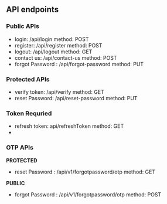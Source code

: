 ## API endpoints

### Public APIs

- login: /api/login method: POST
- register: /api/register  method: POST
- logout: /api/logout method: GET
- contact us: /api/contact-us method: POST
- forgot Password : /api/forgot-password method: PUT
 

### Protected APIs

- verify token: /api/verify   method: GET
- reset Password: /api/reset-password  method: PUT


### Token Requried

- refresh token: api/refreshToken method: GET
- 



### OTP APIs

**PROTECTED**
- reset Password : /api/v1/forgotpassword/otp method: GET

**PUBLIC**
- forgot Password : /api/v1/forgotpassword/otp method: POST
